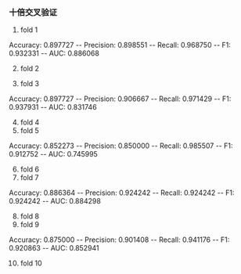 

### 十倍交叉验证

1. fold 1

Accuracy: 0.897727 -- Precision: 0.898551 -- Recall: 0.968750 -- F1: 0.932331 -- AUC: 0.886068

2. fold 2



3. fold 3

Accuracy: 0.897727 -- Precision: 0.906667 -- Recall: 0.971429 -- F1: 0.937931 -- AUC: 0.831746

4. fold 4
5. fold 5

Accuracy: 0.852273 -- Precision: 0.850000 -- Recall: 0.985507 -- F1: 0.912752 -- AUC: 0.745995

6. fold 6
7. fold 7

Accuracy: 0.886364 -- Precision: 0.924242 -- Recall: 0.924242 -- F1: 0.924242 -- AUC: 0.884298

8. fold 8
9. fold 9

Accuracy: 0.875000 -- Precision: 0.901408 -- Recall: 0.941176 -- F1: 0.920863 -- AUC: 0.852941

10. fold 10
